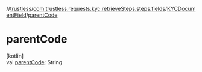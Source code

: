 //[trustless](../../../index.md)/[com.trustless.requests.kyc.retrieveSteps.steps.fields](../index.md)/[KYCDocumentField](index.md)/[parentCode](parent-code.md)

# parentCode

[kotlin]\
val [parentCode](parent-code.md): String

